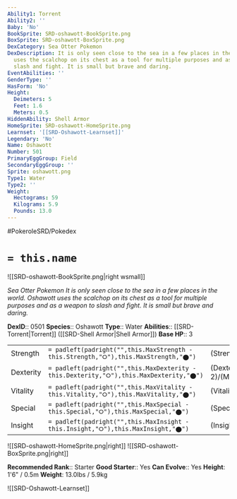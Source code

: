 ```yaml
---
Ability1: Torrent
Ability2: ''
Baby: 'No'
BookSprite: SRD-oshawott-BookSprite.png
BoxSprite: SRD-oshawott-BoxSprite.png
DexCategory: Sea Otter Pokemon
DexDescription: It is only seen close to the sea in a few places in the world. Oshawott
  uses the scalchop on its chest as a tool for multiple purposes and as a weapon to
  slash and fight. It is small but brave and daring.
EventAbilities: ''
GenderType: ''
HasForm: 'No'
Height:
  Deimeters: 5
  Feet: 1.6
  Meters: 0.5
HiddenAbility: Shell Armor
HomeSprite: SRD-oshawott-HomeSprite.png
Learnset: '[[SRD-Oshawott-Learnset]]'
Legendary: 'No'
Name: Oshawott
Number: 501
PrimaryEggGroup: Field
SecondaryEggGroup: ''
Sprite: oshawott.png
Type1: Water
Type2: ''
Weight:
  Hectograms: 59
  Kilograms: 5.9
  Pounds: 13.0
---
```


#PokeroleSRD/Pokedex

# `= this.name`

![[SRD-oshawott-BookSprite.png|right wsmall]]

*Sea Otter Pokemon*
*It is only seen close to the sea in a few places in the world. Oshawott uses the scalchop on its chest as a tool for multiple purposes and as a weapon to slash and fight. It is small but brave and daring.*

**DexID**:: 0501
**Species**:: Oshawott
**Type**:: Water
**Abilities**:: [[SRD-Torrent|Torrent]] ([[SRD-Shell Armor|Shell Armor]])
**Base HP**:: 3

|           |                                                                                        |                                          |
| --------- | -------------------------------------------------------------------------------------- | ---------------------------------------- |
| Strength  | `= padleft(padright("",this.MaxStrength - this.Strength,"⭘"),this.MaxStrength,"⬤")`    | (Strength::2)/(MaxStrength::4)   |
| Dexterity | `= padleft(padright("",this.MaxDexterity - this.Dexterity,"⭘"),this.MaxDexterity,"⬤")` | (Dexterity:: 2)/(MaxDexterity::4) |
| Vitality  | `= padleft(padright("",this.MaxVitality - this.Vitality,"⭘"),this.MaxVitality,"⬤")`    | (Vitality::2)/(MaxVitality::4)   |
| Special   | `= padleft(padright("",this.MaxSpecial - this.Special,"⭘"),this.MaxSpecial,"⬤")`       | (Special::2)/(MaxSpecial::4)     |
| Insight   | `= padleft(padright("",this.MaxInsight - this.Insight,"⭘"),this.MaxInsight,"⬤")`       | (Insight::2)/(MaxInsight::4)     |

![[SRD-oshawott-HomeSprite.png|right]]
![[SRD-oshawott-BoxSprite.png|right]]

**Recommended Rank**:: Starter
**Good Starter**:: Yes
**Can Evolve**:: Yes
**Height**: 1'6" / 0.5m
**Weight**: 13.0lbs / 5.9kg

![[SRD-Oshawott-Learnset]]